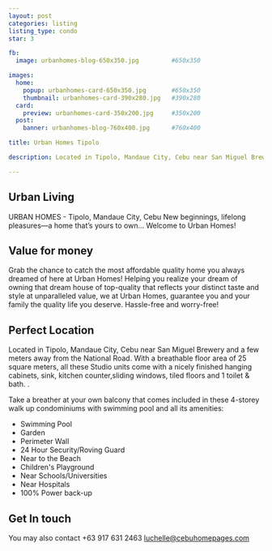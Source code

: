 ```yaml
---
layout: post
categories: listing
listing_type: condo
star: 3

fb:
  image: urbanhomes-blog-650x350.jpg         #650x350

images:
  home:
    popup: urbanhomes-card-650x350.jpg       #650x350
    thumbnail: urbanhomes-card-390x280.jpg   #390x280
  card:
    preview: urbanhomes-card-350x200.jpg     #350x200
  post:
    banner: urbanhomes-blog-760x400.jpg      #760x400

title: Urban Homes Tipolo

description: Located in Tipolo, Mandaue City, Cebu near San Miguel Brewery and a few meters away from the National Road. With a breathable floor area of 25 square meters, all these Studio units come with a nicely finished hanging cabinets, sink, kitchen counter,sliding windows, tiled floors and 1 toilet & bath.

---
```


## Urban Living

URBAN HOMES - Tipolo, Mandaue City, Cebu New beginnings, lifelong pleasures—a home that’s yours to own… Welcome to Urban Homes!

## Value for money

Grab the chance to catch the most affordable quality home you always dreamed of here at Urban Homes! Helping you realize your dream of owning that dream house of top-quality that reflects your distinct taste and style at unparalleled value, we at Urban Homes, guarantee you and your family the quality life you deserve. Hassle-free and worry-free!

## Perfect Location

Located in Tipolo, Mandaue City, Cebu near San Miguel Brewery and a few meters away from the National Road. With a breathable floor area of 25 square meters, all these Studio units come with a nicely finished hanging cabinets, sink, kitchen counter,sliding windows, tiled floors and 1 toilet & bath. . 

Take a breather at your own balcony that comes included in these 4-storey walk up condominiums with swimming pool and all its amenities: 

- Swimming Pool
- Garden 
- Perimeter Wall 
- 24 Hour Security/Roving Guard 
- Near to the Beach 
- Children's Playground 
- Near Schools/Universities 
- Near Hospitals 
- 100% Power back-up

## Get In touch
You may also contact +63 917 631 2463 
[luchelle@cebuhomepages.com](mailto:luchelle@cebuhomepages.com)